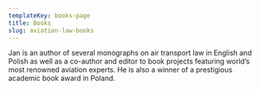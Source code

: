 ```yaml
---
templateKey: books-page
title: Books
slug: aviation-law-books
---
```


Jan is an author of several monographs on air transport law in English and Polish as well as a co-author and editor to book projects featuring world’s most renowned aviation experts. He is also a winner of a prestigious academic book award in Poland.
